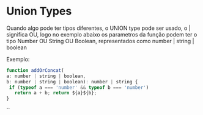 # Union Types

Quando algo pode ter tipos diferentes, o UNION type pode ser usado, o | significa OU, logo no exemplo abaixo os parametros da função podem ter o tipo Number OU String OU Boolean, representados como number | string | boolean

Exemplo:

```javascript
function addOrConcat( 
a: number | string | boolean, 
b: number | string | boolean): number | string { 
 if (typeof a === 'number' && typeof b === 'number') 
   return a + b; return ${a}${b};
}
```

``
